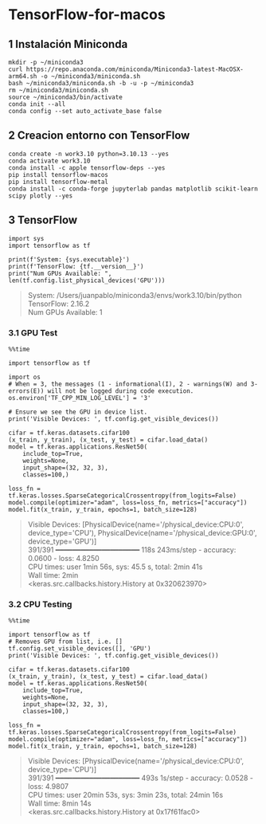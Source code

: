 # TensorFlow-for-macos

## 1 Instalación Miniconda
```
mkdir -p ~/miniconda3
curl https://repo.anaconda.com/miniconda/Miniconda3-latest-MacOSX-arm64.sh -o ~/miniconda3/miniconda.sh
bash ~/miniconda3/miniconda.sh -b -u -p ~/miniconda3
rm ~/miniconda3/miniconda.sh
source ~/miniconda3/bin/activate
conda init --all
conda config --set auto_activate_base false
```

## 2 Creacion entorno con TensorFlow
```
conda create -n work3.10 python=3.10.13 --yes
conda activate work3.10
conda install -c apple tensorflow-deps --yes
pip install tensorflow-macos
pip install tensorflow-metal
conda install -c conda-forge jupyterlab pandas matplotlib scikit-learn scipy plotly --yes
```

## 3 TensorFlow
```
import sys
import tensorflow as tf

print(f'System: {sys.executable}')
print(f'TensorFlow: {tf.__version__}')
print("Num GPUs Available: ", len(tf.config.list_physical_devices('GPU')))
```
> System: /Users/juanpablo/miniconda3/envs/work3.10/bin/python<br/>
> TensorFlow: 2.16.2<br/>
> Num GPUs Available:  1<br/>

### 3.1 GPU Test
```
%%time

import tensorflow as tf

import os
# When = 3, the messages (1 - informational(I), 2 - warnings(W) and 3- errors(E)) will not be logged during code execution.
os.environ['TF_CPP_MIN_LOG_LEVEL'] = '3'

# Ensure we see the GPU in device list.
print('Visible Devices: ', tf.config.get_visible_devices())

cifar = tf.keras.datasets.cifar100
(x_train, y_train), (x_test, y_test) = cifar.load_data()
model = tf.keras.applications.ResNet50(
    include_top=True,
    weights=None,
    input_shape=(32, 32, 3),
    classes=100,)

loss_fn = tf.keras.losses.SparseCategoricalCrossentropy(from_logits=False)
model.compile(optimizer="adam", loss=loss_fn, metrics=["accuracy"])
model.fit(x_train, y_train, epochs=1, batch_size=128)
```
> Visible Devices:  [PhysicalDevice(name='/physical_device:CPU:0', device_type='CPU'), PhysicalDevice(name='/physical_device:GPU:0', device_type='GPU')]<br/>
> 391/391 ━━━━━━━━━━━━━━━━━━━━ 118s 243ms/step - accuracy: 0.0600 - loss: 4.8250<br/>
> CPU times: user 1min 56s, sys: 45.5 s, total: 2min 41s<br/>
> Wall time: 2min<br/>
> <keras.src.callbacks.history.History at 0x320623970><br/>

### 3.2 CPU Testing
```
%%time

import tensorflow as tf
# Removes GPU from list, i.e. []
tf.config.set_visible_devices([], 'GPU')
print('Visible Devices: ', tf.config.get_visible_devices())

cifar = tf.keras.datasets.cifar100
(x_train, y_train), (x_test, y_test) = cifar.load_data()
model = tf.keras.applications.ResNet50(
    include_top=True,
    weights=None,
    input_shape=(32, 32, 3),
    classes=100,)

loss_fn = tf.keras.losses.SparseCategoricalCrossentropy(from_logits=False)
model.compile(optimizer="adam", loss=loss_fn, metrics=["accuracy"])
model.fit(x_train, y_train, epochs=1, batch_size=128)
```
> Visible Devices:  [PhysicalDevice(name='/physical_device:CPU:0', device_type='CPU')]<br/>
> 391/391 ━━━━━━━━━━━━━━━━━━━━ 493s 1s/step - accuracy: 0.0528 - loss: 4.9807<br/>
> CPU times: user 20min 53s, sys: 3min 23s, total: 24min 16s<br/>
> Wall time: 8min 14s<br/>
> <keras.src.callbacks.history.History at 0x17f61fac0><br/>
